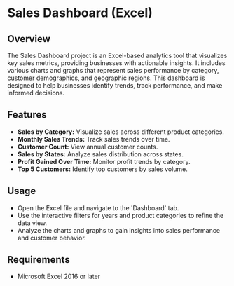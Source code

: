 # Sales Dashboard (Excel)

## Overview
The Sales Dashboard project is an Excel-based analytics tool that visualizes key sales metrics, providing businesses with actionable insights. It includes various charts and graphs that represent sales performance by category, customer demographics, and geographic regions. This dashboard is designed to help businesses identify trends, track performance, and make informed decisions.

## Features
- **Sales by Category:** Visualize sales across different product categories.
- **Monthly Sales Trends:** Track sales trends over time.
- **Customer Count:** View annual customer counts.
- **Sales by States:** Analyze sales distribution across states.
- **Profit Gained Over Time:** Monitor profit trends by category.
- **Top 5 Customers:** Identify top customers by sales volume.

## Usage
- Open the Excel file and navigate to the 'Dashboard' tab.
- Use the interactive filters for years and product categories to refine the data view.
- Analyze the charts and graphs to gain insights into sales performance and customer behavior.

## Requirements
- Microsoft Excel 2016 or later

